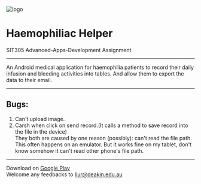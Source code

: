 ![logo](https://lh3.googleusercontent.com/0Ys7Clmx945-x0ijQTkdjRJvmaYeUxtr2OOmYoQFvTR9XoPgUxQF27Fya1gTl8IXxQ=w300-rw " ")
# Haemophiliac Helper  

SIT305 Advanced-Apps-Development Assignment  
***
An Android medical application for haemophilia patients to record their daily infusion and bleeding activities into tables. And allow them to export the data to their email.  
***  
## Bugs:  
1. Can't upload image.  
2. Carsh when click on send record.(It calls a method to save record into the file in the device)  
They both are caused by one reason (possibly): can't read the file path.  
This often happens on an emulator. But it works fine on my tablet, don't know somehow it can't read other phone's file path. 
***
Download on [Google Play](https://play.google.com/store/apps/details?id=com.ryankeith.haemophiliac_helper&hl=en "Haemophiliac-Helper")  
Welcome any feedbacks to liur@deakin.edu.au  
